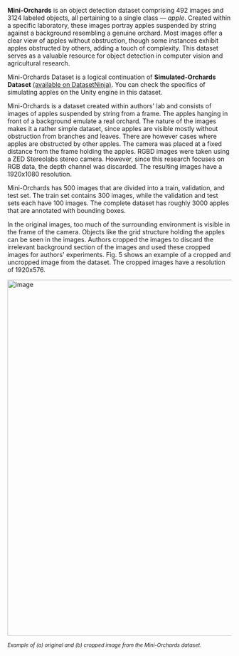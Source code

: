 **Mini-Orchards** is an object detection dataset comprising 492 images and 3124 labeled objects, all pertaining to a single class — *apple*. Created within a specific laboratory, these images portray apples suspended by string against a background resembling a genuine orchard. Most images offer a clear view of apples without obstruction, though some instances exhibit apples obstructed by others, adding a touch of complexity. This dataset serves as a valuable resource for object detection in computer vision and agricultural research.

Mini-Orchards Dataset is a logical continuation of __Simulated-Orchards Dataset__ [(available on DatasetNinja)](https://datasetninja.com/simulated-orchards). You can check the specifics of simulating apples on the Unity engine in this dataset.

Mini-Orchards is a dataset created within authors' lab and consists of images of apples suspended by string from a frame. The apples hanging in front of a background emulate a real orchard. The nature of the images makes it a rather simple dataset, since apples are visible mostly without obstruction from branches and leaves. There are however cases where apples are obstructed by other apples. The camera was placed at a fixed distance from the frame holding the apples. RGBD images were taken using a ZED Stereolabs stereo camera. However, since this research focuses on RGB data, the depth channel was discarded. The resulting images have a 1920x1080 resolution.

Mini-Orchards has 500 images that are divided into a train, validation, and test set. The train set contains 300 images, while the validation and test sets each have 100 images. The complete dataset has roughly 3000 apples that are annotated with bounding boxes.

In the original images, too much of the surrounding environment is visible in the frame of the camera. Objects like the grid structure holding the apples can be seen in the images. Authors cropped the images to discard the irrelevant background section of the images and used these cropped images for authors' experiments. Fig. 5 shows an example of a cropped and uncropped image from the dataset. The cropped images have a resolution of 1920x576.

<img src="https://github.com/dataset-ninja/mini-orchards/assets/123257559/c43aabb1-e813-4870-b48a-babf0aec907f" alt="image" width="800">

<span style="font-size: smaller; font-style: italic;">Example of (a) original and (b) cropped image from the Mini-Orchards dataset.</span>
